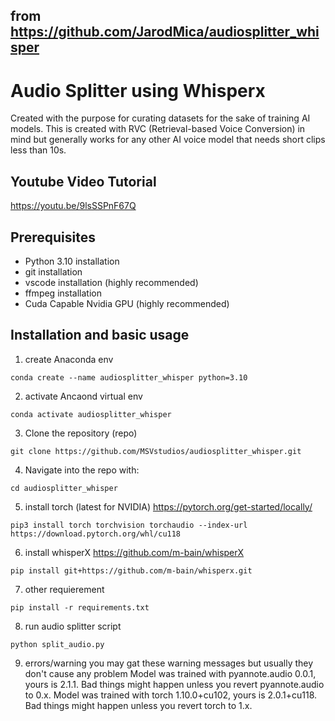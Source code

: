 ## from https://github.com/JarodMica/audiosplitter_whisper

# Audio Splitter using Whisperx
Created with the purpose for curating datasets for the sake of training AI models.  This is created with RVC (Retrieval-based Voice Conversion) in mind but generally works for any other AI voice model that needs short clips less than 10s.

## Youtube Video Tutorial
https://youtu.be/9lsSSPnF67Q

## Prerequisites
- Python 3.10 installation
- git installation
- vscode installation (highly recommended)
- ffmpeg installation
- Cuda Capable Nvidia GPU (highly recommended)

## Installation and basic usage
1. create Anaconda env
```
conda create --name audiosplitter_whisper python=3.10
```

2. activate Ancaond virtual env
```
conda activate audiosplitter_whisper 
```

3. Clone the repository (repo)
```
git clone https://github.com/MSVstudios/audiosplitter_whisper.git
```

4. Navigate into the repo with:
```
cd audiosplitter_whisper
``` 

5. install torch (latest for NVIDIA) https://pytorch.org/get-started/locally/
```
pip3 install torch torchvision torchaudio --index-url https://download.pytorch.org/whl/cu118
```

6. install whisperX https://github.com/m-bain/whisperX
```
pip install git+https://github.com/m-bain/whisperx.git
```

7. other requierement
```
pip install -r requirements.txt
```

8. run audio splitter script
```
python split_audio.py
```

9. errors/warning
you may gat these warning messages but usually they don't cause any problem
Model was trained with pyannote.audio 0.0.1, yours is 2.1.1. Bad things might happen unless you revert pyannote.audio to 0.x.
Model was trained with torch 1.10.0+cu102, yours is 2.0.1+cu118. Bad things might happen unless you revert torch to 1.x.
 